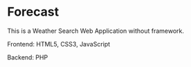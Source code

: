 # Forecast
This is a Weather Search Web Application without framework.

Frontend: HTML5, CSS3, JavaScript

Backend: PHP
